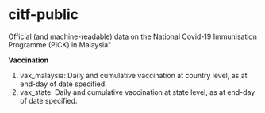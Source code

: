# citf-public
Official (and machine-readable) data on the National Covid-​19 Immunisation Programme (PICK) in Malaysia"

**Vaccination**
1) vax_malaysia: Daily and cumulative vaccination at country level, as at end-day of date specified.
2) vax_state: Daily and cumulative vaccination at state level, as at end-day of date specified.
